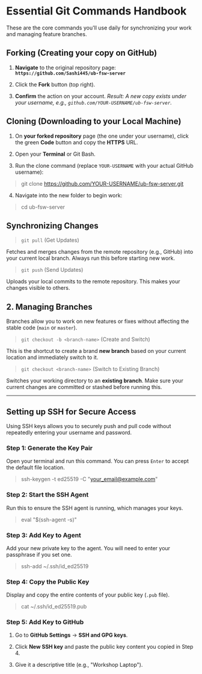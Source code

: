 # Essential Git Commands Handbook

These are the core commands you'll use daily for synchronizing your work and managing feature branches.

## Forking (Creating your copy on GitHub)

1. **Navigate** to the original repository page: **`https://github.com/Sashi445/ub-fsw-server`**

2. Click the **Fork** button (top right).

3. **Confirm** the action on your account.
   _Result: A new copy exists under your username, e.g., `github.com/YOUR-USERNAME/ub-fsw-server`._

## Cloning (Downloading to your Local Machine)

1. On **your forked repository** page (the one under your username), click the green **Code** button and copy the **HTTPS** URL.

2. Open your **Terminal** or Git Bash.

3. Run the clone command (replace `YOUR-USERNAME` with your actual GitHub username):

> git clone https://github.com/YOUR-USERNAME/ub-fsw-server.git

4. Navigate into the new folder to begin work:

> cd ub-fsw-server

## Synchronizing Changes

> `git pull` (Get Updates)

Fetches and merges changes from the remote repository (e.g., GitHub) into your current local branch. Always run this before starting new work.

> `git push` (Send Updates)

Uploads your local commits to the remote repository. This makes your changes visible to others.

## 2. Managing Branches

Branches allow you to work on new features or fixes without affecting the stable code (`main` or `master`).

> `git checkout -b <branch-name>` (Create and Switch)

This is the shortcut to create a brand **new branch** based on your current location and immediately switch to it.

> `git checkout <branch-name>` (Switch to Existing Branch)

Switches your working directory to an **existing branch**. Make sure your current changes are committed or stashed before running this.

---

## Setting up SSH for Secure Access

Using SSH keys allows you to securely push and pull code without repeatedly entering your username and password.

### Step 1: Generate the Key Pair

Open your terminal and run this command. You can press `Enter` to accept the default file location.

> ssh-keygen -t ed25519 -C "your_email@example.com"

### Step 2: Start the SSH Agent

Run this to ensure the SSH agent is running, which manages your keys.

> eval "$(ssh-agent -s)"

### Step 3: Add Key to Agent

Add your new private key to the agent. You will need to enter your passphrase if you set one.

> ssh-add ~/.ssh/id_ed25519

### Step 4: Copy the Public Key

Display and copy the entire contents of your public key (`.pub` file).

> cat ~/.ssh/id_ed25519.pub

### Step 5: Add Key to GitHub

1. Go to **GitHub Settings** $\rightarrow$ **SSH and GPG keys**.

2. Click **New SSH key** and paste the public key content you copied in Step 4.

3. Give it a descriptive title (e.g., "Workshop Laptop").
